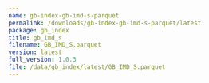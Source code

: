 ```yaml
---
name: gb-index-gb-imd-s-parquet
permalink: /downloads/gb-index-gb-imd-s-parquet/latest
package: gb_index
title: gb_imd_s
filename: GB_IMD_S.parquet
version: latest
full_version: 1.0.3
file: /data/gb_index/latest/GB_IMD_S.parquet
---
```

